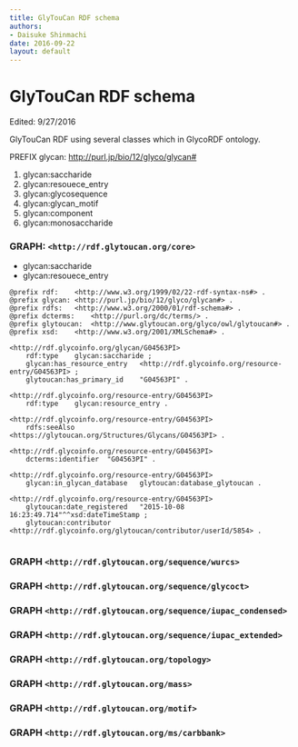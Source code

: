 ```yaml
---
title: GlyTouCan RDF schema
authors:
- Daisuke Shinmachi
date: 2016-09-22
layout: default
---
```


# GlyTouCan RDF schema

Edited: 9/27/2016

GlyTouCan RDF using several classes which in GlycoRDF ontology.

PREFIX glycan:	http://purl.jp/bio/12/glyco/glycan# 

1. glycan:saccharide
1. glycan:resouece_entry
1. glycan:glycosequence
1. glycan:glycan_motif
1. glycan:component
1. glycan:monosaccharide


### GRAPH: `<http://rdf.glytoucan.org/core>`  

* glycan:saccharide
* glycan:resouece_entry

```
@prefix rdf:	<http://www.w3.org/1999/02/22-rdf-syntax-ns#> .
@prefix glycan:	<http://purl.jp/bio/12/glyco/glycan#> .
@prefix rdfs:	<http://www.w3.org/2000/01/rdf-schema#> .
@prefix dcterms:	<http://purl.org/dc/terms/> .
@prefix glytoucan:	<http://www.glytoucan.org/glyco/owl/glytoucan#> .
@prefix xsd:	<http://www.w3.org/2001/XMLSchema#> .

<http://rdf.glycoinfo.org/glycan/G04563PI>
	rdf:type	glycan:saccharide ;
	glycan:has_resource_entry	<http://rdf.glycoinfo.org/resource-entry/G04563PI> ;
	glytoucan:has_primary_id	"G04563PI" .
	
<http://rdf.glycoinfo.org/resource-entry/G04563PI>
	rdf:type	glycan:resource_entry .

<http://rdf.glycoinfo.org/resource-entry/G04563PI>
	rdfs:seeAlso	<https://glytoucan.org/Structures/Glycans/G04563PI> .

<http://rdf.glycoinfo.org/resource-entry/G04563PI>
	dcterms:identifier	"G04563PI" .

<http://rdf.glycoinfo.org/resource-entry/G04563PI>
	glycan:in_glycan_database	glytoucan:database_glytoucan .

<http://rdf.glycoinfo.org/resource-entry/G04563PI>
	glytoucan:date_registered	"2015-10-08 16:23:49.714"^^xsd:dateTimeStamp ;
	glytoucan:contributor	<http://rdf.glycoinfo.org/glytoucan/contributor/userId/5854> .


```

### GRAPH `<http://rdf.glytoucan.org/sequence/wurcs>`
### GRAPH `<http://rdf.glytoucan.org/sequence/glycoct>`  
### GRAPH `<http://rdf.glytoucan.org/sequence/iupac_condensed>`
### GRAPH `<http://rdf.glytoucan.org/sequence/iupac_extended>`
### GRAPH `<http://rdf.glytoucan.org/topology>`

### GRAPH `<http://rdf.glytoucan.org/mass>`	
### GRAPH `<http://rdf.glytoucan.org/motif>`	
### GRAPH `<http://rdf.glytoucan.org/ms/carbbank>`	








